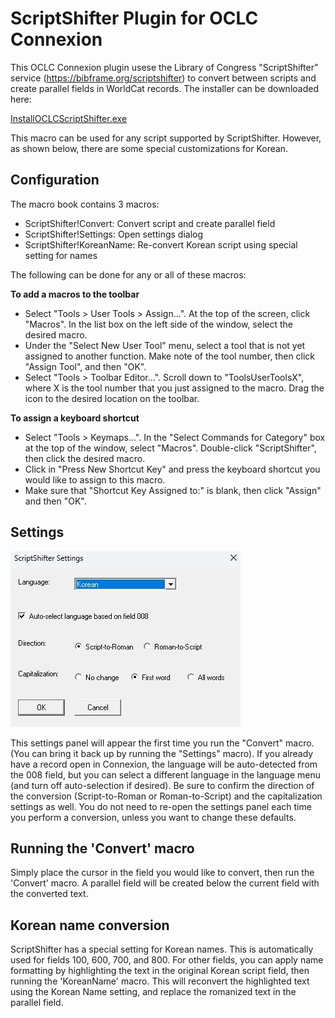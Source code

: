 # ScriptShifter Plugin for OCLC Connexion

This OCLC Connexion plugin usese the Library of Congress "ScriptShifter" service (https://bibframe.org/scriptshifter) to convert between scripts and create parallel fields in WorldCat records.  The installer can be downloaded here:

<a href="https://github.com/pulibrary/oclcscriptshifter/releases/latest/download/InstallOCLCScriptShifter.exe">InstallOCLCScriptShifter.exe</a>

This macro can be used for any script supported by ScriptShifter.  However, as shown below, there are some special customizations for Korean.

## Configuration

The macro book contains 3 macros:
- ScriptShifter!Convert: Convert script and create parallel field
- ScriptShifter!Settings: Open settings dialog
- ScriptShifter!KoreanName: Re-convert Korean script using special setting for names

The following can be done for any or all of these macros:

**To add a macros to the toolbar**
- Select "Tools > User Tools > Assign...". At the top of the screen, click "Macros". In the list box on the left side of the window, select the desired macro.
- Under the "Select New User Tool" menu, select a tool that is not yet assigned to another function. Make note of the tool number, then click "Assign Tool", and then "OK".
- Select "Tools > Toolbar Editor...". Scroll down to "ToolsUserToolsX", where X is the tool number that you just assigned to the macro. Drag the icon to the desired location on the toolbar.
  
**To assign a keyboard shortcut**
- Select "Tools > Keymaps...". In the "Select Commands for Category" box at the top of the window, select "Macros". Double-click "ScriptShifter", then click the desired macro.
- Click in "Press New Shortcut Key" and press the keyboard shortcut you would like to assign to this macro.
- Make sure that "Shortcut Key Assigned to:" is blank, then click "Assign" and then "OK".

## Settings

<img src="./img/settings.jpg"/>

This settings panel will appear the first time you run the "Convert" macro.  (You can bring it back up by running the "Settings" macro).  If you already have a record open in Connexion, the language will be auto-detected from the 008 field, but you can select a different language in the language menu (and turn off auto-selection if desired).  Be sure to confirm the direction of the conversion (Script-to-Roman or Roman-to-Script) and the capitalization settings as well.  You do not need to re-open the settings panel each time you perform a conversion, unless you want to change these defaults.

## Running the 'Convert' macro

Simply place the cursor in the field you would like to convert, then run the 'Convert' macro.  A parallel field will be created below the current field with the converted text.

## Korean name conversion

ScriptShifter has a special setting for Korean names.  This is automatically used for fields 100, 600, 700, and 800.  For other fields, you can apply name formatting by highlighting the text in the original Korean script field, then running the 'KoreanName' macro.  This will reconvert the highlighted text using the Korean Name setting, and replace the romanized text in the parallel field.
